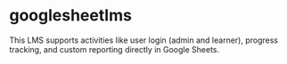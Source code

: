 # googlesheetlms
This LMS supports activities like user login (admin and learner), progress tracking, and custom reporting directly in Google Sheets. 
